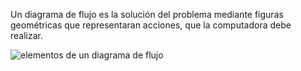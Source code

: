 Un diagrama de flujo es la solución del problema mediante figuras geométricas que representaran acciones, que la computadora debe realizar.


![elementos de un diagrama de flujo](https://static.platzi.com/media/user_upload/5555-56bcde7f-ab7a-438e-ac3c-b289715a319b.jpg)


